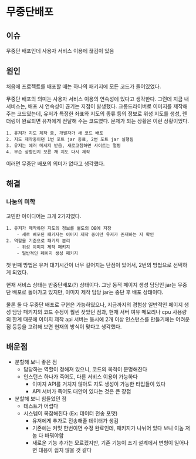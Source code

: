 # 무중단배포
## 이슈
무중단 배포인데 사용자 서비스 이용에 끊김이 있음

## 원인
처음에 프로젝트를 배포할 때는 하나의 패키지에 모든 코드가 들어있었다. 

무중단 배포의 의미는 사용자 서비스 이용의 연속성에 있다고 생각한다.
그런데 지금 내 서비스는, 배포 시 연속성이 끊기는 지점이 발생했다.
크롬드라이버로 이미지를 제작해주는 코드였는데, 유저가 특정한 좌표와 지도의 종류 등의 정보로 위성 지도를 생성, 렌더링이 완료되면 유저에게 전달해 주는 코드였다.
문제가 되는 상황은 이런 상황이었다.

```
1. 유저가 지도 제작 중, 개발자가 새 코드 배포
2. 지도 제작중이던 1번 포트 jar 종료, 2번 포트 jar 실행됨
3. 유저는 에러 메세지 받음, 새로고침하면 사이트는 멀쩡
4. 무슨 상황인지 모른 채 지도 다시 제작  
```

이러면 무중단 배포의 의미가 없다고 생각했다.

## 해결
### 나눔의 미학
고민한 아이디어는 크게 2가지였다.

```
1. 유저가 제작하던 지도의 정보를 별도의 DB에 저장  
    - 새로 배포된 패키지는 이미지 제작 중이던 유저가 존재하는 지 확인
2. 역할을 기준으로 패키지 분리
    - 위성 이미지 제작 패키지
    - 일반적인 페이지 생성 패키지
```

첫 번째 방법은 유저 대기시간이 너무 길어지는 단점이 있어서, 2번의 방법으로 선택하게 되었다.


현재 서비스 상태는 반중단배포(?) 상태이다.
그냥 동적 페이지 생성 담당인 jar는 무중단 배포로 돌아가고 있지만, 이미지 제작 담당 jar는 중단 후 배포 상태이다. 


물론 둘 다 무중단 배포로 구현은 가능하였으나, 지금까지의 경험상 일반적인 페이지 생성 담당 패키지의 코드 수정이 훨씬 잦았던 점과, 현재 서버 여유 메모리나 cpu 사용량의 한계 때문에 이미지 제작 api 서버는 동시에 2개 이상 인스턴스를 만들기에는 어려운 점 등등을 고려해 보면 현재의 방식이 맞다고 생각했다. 

## 배운점
- 분할해 보니 좋은 점
    - 담당하는 역할이 정해져 있으니, 코드의 목적이 분명해진다
    - 인스턴스 하나가 죽어도, 다른 서비스 이용이 가능하다
        - 이미지 API를 거치지 않아도 지도 생성이 가능한 타입들이 있다
        - API 서버가 죽어도 대안이 있다는 것은 큰 장점 
- 분할해 보니 힘들었던 점
    - 테스트가 어렵다
    - 시스템이 복잡해진다 (Ex: 데이터 전송 포맷)
        - 유저에게 추가로 전송해줄 데이터가 생김
        - 기존에는 커밋 한번이면 수정 완료인데, 패키지가 나뉘어 있다 보니 이놈 저놈 다 바꿔야함
        - 새로운 기능 추가는 모르겠지만, 기존 기능이 초기 설계에서 변형이 일어나면 대응이 쉽지 않을 것 같다